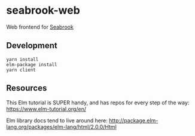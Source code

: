 # seabrook-web

Web frontend for [Seabrook](https://github.com/seattle-beach/seabrook)

## Development

```
yarn install
elm-package install
yarn client
```

## Resources
This Elm tutorial is SUPER handy, and has repos for every step of the way:
https://www.elm-tutorial.org/en/

Elm library docs tend to live around here:
http://package.elm-lang.org/packages/elm-lang/html/2.0.0/Html
